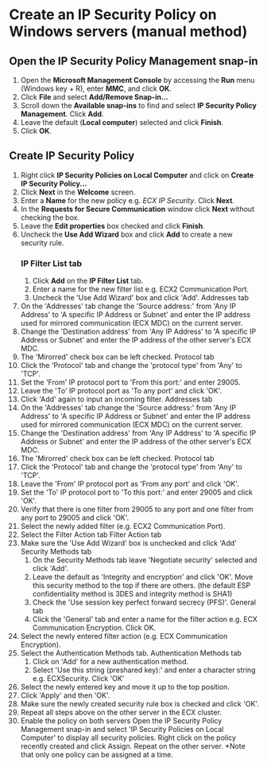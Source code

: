 # Create an IP Security Policy on Windows servers (manual method)
## Open the IP Security Policy Management snap-in
01. Open the **Microsoft Management Console** by accessing the **Run** menu (Windows key + R), enter **MMC**, and click **OK**.
02. Click **File** and select **Add/Remove Snap-in...**
03. Scroll down the **Available snap-ins** to find and select **IP Security Policy Management**. Click **Add**.
04. Leave the default (**Local computer**) selected and click **Finish**.
05. Click **OK**.
## Create IP Security Policy
01. Right click **IP Security Policies on Local Computer** and click on **Create IP Security Policy...**
02. Click **Next** in the **Welcome** screen.
03. Enter a **Name** for the new policy e.g. *ECX IP Security*. Click **Next**.
04. In the **Requests for Secure Communication** window click **Next** without checking the box.
05. Leave the **Edit properties** box checked and click **Finish**.
06. Uncheck the **Use Add Wizard** box and click **Add** to create a new security rule.
    ### IP Filter List tab
    01. Click **Add** on the **IP Filter List** tab.
    02. Enter a name for the new filter list e.g. ECX2 Communication Port.
    03. Uncheck the 'Use Add Wizard' box and click 'Add'.
   Addresses tab
   01. On the 'Addresses' tab change the 'Source address:' from 'Any IP Address' to 'A specific IP Address or Subnet' and enter the IP address used for mirrored communication (ECX MDC) on the current server.
   02. Change the 'Destination address' from 'Any IP Address' to 'A specific IP Address or Subnet' and enter the IP address of the other server's ECX MDC.
   03. The 'Mirorred' check box can be left checked.
   Protocol tab
   01. Click the 'Protocol' tab and change the 'protocol type' from 'Any' to 'TCP'.
   02. Set the 'From' IP protocol port to 'From this port:' and enter 29005.
   03. Leave the 'To' IP protocol port as 'To any port' and click 'OK'.
04. Click 'Add' again to input an incoming filter.
   Addresses tab
   01. On the 'Addresses' tab change the 'Source address:' from 'Any IP Address' to 'A specific IP Address or Subnet' and enter the IP address used for mirrored communication (ECX MDC) on the current server.
   02. Change the 'Destination address' from 'Any IP Address' to 'A specific IP Address or Subnet' and enter the IP address of the other server's ECX MDC.
   03. The 'Mirorred' check box can be left checked.
   Protocol tab
   01. Click the 'Protocol' tab and change the 'protocol type' from 'Any' to 'TCP'.
   02. Leave the 'From' IP protocol port as 'From any port' and click 'OK'.
   03. Set the 'To' IP protocol port to 'To this port:' and enter 29005 and click 'OK'.
05. Verify that there is one filter from 29005 to any port and one filter from any port to 29005 and click 'OK'.
06. Select the newly added filter (e.g. ECX2 Communication Port).
07. Select the Filter Action tab
Filter Action tab
01. Make sure the 'Use Add Wizard' box is unchecked and click 'Add'
    Security Methods tab
    01. On the Security Methods tab leave 'Negotiate security' selected and click 'Add'.
    02. Leave the default as 'Integrity and encryption' and click 'OK'. Move this security method to the top if there are others.
        (the default ESP confidentiality method is 3DES and integrity method is SHA1)
    03. Check the 'Use session key perfect forward secrecy (PFS)'.
    General tab
    01. Click the 'General' tab and enter a name for the filter action e.g. ECX Communication Encryption. Click OK.
02. Select the newly entered filter action (e.g. ECX Communication Encryption).
03. Select the Authentication Methods tab.
Authentication Methods tab
    01. Click on 'Add' for a new authentication method.
    02. Select 'Use this string (preshared key):' and enter a character string e.g. ECXSecurity. Click 'OK'
04. Select the newly entered key and move it up to the top position. 
05. Click 'Apply' and then 'OK'.
06. Make sure the newly created security rule box is checked and click 'OK'.
07. Repeat all steps above on the other server in the ECX cluster.
08. Enable the policy on both servers
Open the IP Security Policy Management snap-in and select 'IP Security Policies on Local Computer' to display all security policies.
Right click on the policy recently created and click Assign. Repeat on the other server.
*Note that only one policy can be assigned at a time.


